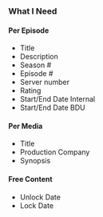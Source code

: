 ### What I Need

#### Per Episode

*   Title
*   Description
*   Season #
*   Episode #
*   Server number
*   Rating
*   Start/End Date Internal
*   Start/End Date BDU

#### Per Media

*   Title
*   Production Company
*   Synopsis

#### Free Content

*   Unlock Date
*   Lock Date